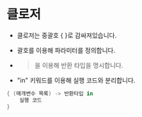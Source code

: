 # 클로저

- 클로저는 중괄호 { }로 감싸져있습니다.

- 괄호를 이용해 파라미터를 정의합니다.

- > 을 이용해 반환 타입을 명시합니다.

- "in" 키워드를 이용해 실행 코드와 분리합니다.

```swift
{ (매개변수 목록) -> 반환타입 in
    실행 코드
}
```
